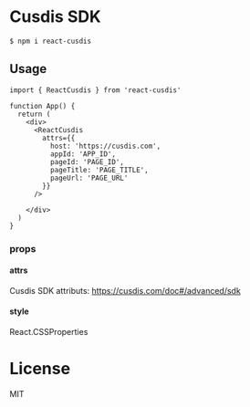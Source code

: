 # Cusdis SDK

```
$ npm i react-cusdis
```

## Usage

```tsx
import { ReactCusdis } from 'react-cusdis'

function App() {
  return (
    <div>
      <ReactCusdis
        attrs={{
          host: 'https://cusdis.com',
          appId: 'APP_ID',
          pageId: 'PAGE_ID',
          pageTitle: 'PAGE_TITLE',
          pageUrl: 'PAGE_URL'
        }}
      />

    </div>
  )
}
```

### props

#### attrs

Cusdis SDK attributs: https://cusdis.com/doc#/advanced/sdk

#### style

React.CSSProperties

# License

MIT
